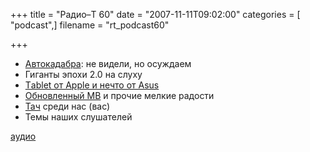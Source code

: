 +++
title = "Радио–Т 60"
date = "2007-11-11T09:02:00"
categories = [ "podcast",]
filename = "rt_podcast60"

+++

- [Автокадабрa](http://autokadabra.ru/): не видели, но осуждаем
- Гиганты эпохи 2.0 на слуху
- [Тablet от Apple и нечто от Asus](http://crave.cnet.co.uk/laptops/0,39029450,49293967,00.htm)
- [Обновленный MB](http://www.macrumors.com/2007/11/01/apple-updates-macbooks-to-santa-rosa-gma-x3100/) и прочие мелкие радости
- [Тач](http://webplanet.ru/node/17350) среди нас (вас)
- Темы наших слушателей

[аудио](https://cdn.radio-t.com/rt_podcast60.mp3)
<audio src="https://cdn.radio-t.com/rt_podcast60.mp3" preload="none"></audio>
